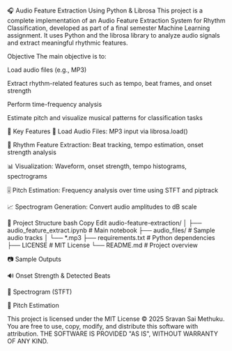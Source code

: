 🎧 Audio Feature Extraction Using Python & Librosa
This project is a complete implementation of an Audio Feature Extraction System for Rhythm Classification, developed as part of a final semester Machine Learning assignment. It uses Python and the librosa library to analyze audio signals and extract meaningful rhythmic features.

Objective
The main objective is to:

Load audio files (e.g., MP3)

Extract rhythm-related features such as tempo, beat frames, and onset strength

Perform time-frequency analysis

Estimate pitch and visualize musical patterns for classification tasks

📌 Key Features
🎵 Load Audio Files: MP3 input via librosa.load()

🧩 Rhythm Feature Extraction: Beat tracking, tempo estimation, onset strength analysis

📊 Visualization: Waveform, onset strength, tempo histograms, spectrograms

🎚️ Pitch Estimation: Frequency analysis over time using STFT and piptrack

📈 Spectrogram Generation: Convert audio amplitudes to dB scale

📁 Project Structure
bash
Copy
Edit
audio-feature-extraction/
│
├── audio_feature_extract.ipynb       # Main notebook
├── audio_files/                      # Sample audio tracks
│   └── *.mp3
├── requirements.txt                  # Python dependencies
├── LICENSE                           # MIT License
└── README.md                         # Project overview

📷 Sample Outputs

🔊 Onset Strength & Detected Beats

🎼 Spectrogram (STFT)

🎵 Pitch Estimation

This project is licensed under the MIT License © 2025 Sravan Sai Methuku.
You are free to use, copy, modify, and distribute this software with attribution.
THE SOFTWARE IS PROVIDED "AS IS", WITHOUT WARRANTY OF ANY KIND.

